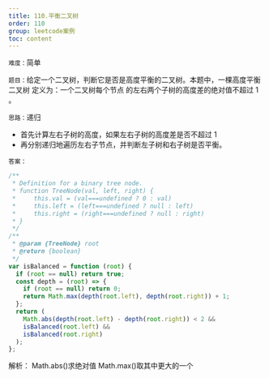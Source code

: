 ```yaml
---
title: 110.平衡二叉树
order: 110
group: leetcode案例
toc: content
---
```


`难度：`简单

`题目：`给定一个二叉树，判断它是否是高度平衡的二叉树。本题中，一棵高度平衡二叉树
定义为：一个二叉树每个节点 的左右两个子树的高度差的绝对值不超过 1 。

`思路：`递归

- 首先计算左右子树的高度，如果左右子树的高度差是否不超过 1
- 再分别递归地遍历左右子节点，并判断左子树和右子树是否平衡。

`答案：`

```js
/**
 * Definition for a binary tree node.
 * function TreeNode(val, left, right) {
 *     this.val = (val===undefined ? 0 : val)
 *     this.left = (left===undefined ? null : left)
 *     this.right = (right===undefined ? null : right)
 * }
 */
/**
 * @param {TreeNode} root
 * @return {boolean}
 */
var isBalanced = function (root) {
  if (root == null) return true;
  const depth = (root) => {
    if (root == null) return 0;
    return Math.max(depth(root.left), depth(root.right)) + 1;
  };
  return (
    Math.abs(depth(root.left) - depth(root.right)) < 2 &&
    isBalanced(root.left) &&
    isBalanced(root.right)
  );
};
```

解析： Math.abs()求绝对值 Math.max()取其中更大的一个
